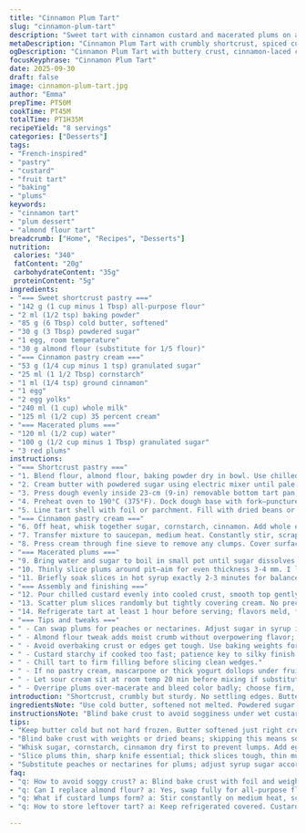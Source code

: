 ```yaml
---
title: "Cinnamon Plum Tart"
slug: "cinnamon-plum-tart"
description: "Sweet tart with cinnamon custard and macerated plums on a buttery short crust. Pastry dough baked blind till golden, filled with rich spiced cream thickened vigorously on stove and chilled. Red plums thinly sliced, soaked briefly in simple syrup before layering. Careful texture contrast, balance of tart and sweet. A twist with lightly toasted almond flour replacing some wheat for extra crumb. Egg yolks and whole egg included for creamy custard body. Oven temp adjusted a bit lower to prevent overbrowning. Quick maceration of plums preserves tartness without sogginess."
metaDescription: "Cinnamon Plum Tart with crumbly shortcrust, spiced custard, tart-sweet macerated plums. Almond flour twist adds moist crumb, slow bake keeps crust crisp."
ogDescription: "Cinnamon Plum Tart with buttery crust, cinnamon-laced custard, and thin plum slices soaked in syrup. Chill well to meld flavors and set filling right."
focusKeyphrase: "Cinnamon Plum Tart"
date: 2025-09-30
draft: false
image: cinnamon-plum-tart.jpg
author: "Emma"
prepTime: PT50M
cookTime: PT45M
totalTime: PT1H35M
recipeYield: "8 servings"
categories: ["Desserts"]
tags:
- "French-inspired"
- "pastry"
- "custard"
- "fruit tart"
- "baking"
- "plums"
keywords:
- "cinnamon tart"
- "plum dessert"
- "almond flour tart"
breadcrumb: ["Home", "Recipes", "Desserts"]
nutrition: 
 calories: "340"
 fatContent: "20g"
 carbohydrateContent: "35g"
 proteinContent: "5g"
ingredients:
- "=== Sweet shortcrust pastry ==="
- "142 g (1 cup minus 1 Tbsp) all-purpose flour"
- "2 ml (1/2 tsp) baking powder"
- "85 g (6 Tbsp) cold butter, softened"
- "30 g (3 Tbsp) powdered sugar"
- "1 egg, room temperature"
- "30 g almond flour (substitute for 1/5 flour)"
- "=== Cinnamon pastry cream ==="
- "53 g (1/4 cup minus 1 tsp) granulated sugar"
- "25 ml (1 1/2 Tbsp) cornstarch"
- "1 ml (1/4 tsp) ground cinnamon"
- "1 egg"
- "2 egg yolks"
- "240 ml (1 cup) whole milk"
- "125 ml (1/2 cup) 35 percent cream"
- "=== Macerated plums ==="
- "120 ml (1/2 cup) water"
- "100 g (1/2 cup minus 1 Tbsp) granulated sugar"
- "3 red plums"
instructions:
- "=== Shortcrust pastry ==="
- "1. Blend flour, almond flour, baking powder dry in bowl. Use chilled almond flour or finely ground blanched almonds for subtle texture, no gritty bits. Dry ingredients sifted prevents lumpy dough later."
- "2. Cream butter with powdered sugar using electric mixer until pale and fluffy—you want air folded, not melted. Add room-temp egg, whip smooth. Important to avoid overbeating; too watery dough. Fold in dry ingredients slowly at low speed or by wooden spoon till barely combined. Dough should hold together, not sticky but pliable."
- "3. Press dough evenly inside 23-cm (9-in) removable bottom tart pan, including edges. No air pockets—use fingertips to smooth. Chill in fridge for 35 minutes; colder dough prevents shrinking. Don’t skip or risk misshapen crust."
- "4. Preheat oven to 190°C (375°F). Dock dough base with fork—punctures keep crust crisp, not puffy."
- "5. Line tart shell with foil or parchment. Fill with dried beans or ceramic baking beads for blind baking. Bake 18 minutes covered, then remove weights and foil; bake 7 more minutes until edges gold. Watch closely to avoid dark spots; browning edges signal readiness. Let cool to room temperature on wire rack."
- "=== Cinnamon pastry cream ==="
- "6. Off heat, whisk together sugar, cornstarch, cinnamon. Add whole egg plus yolks; mix well till smooth paste. Slowly whisk in milk and cream."
- "7. Transfer mixture to saucepan, medium heat. Constantly stir, scraping sides and bottom so no lumps or scorched spots. Mixture thickens with slow bubbling—once custard holds thick ribbon and no raw starch taste, remove from stove promptly. Overcooking ruins texture—be vigilant."
- "8. Press cream through fine sieve to remove any clumps. Cover surface with plastic wrap touching custard to avoid skin forming. Chill minimum 3.5 hours (chilling thickens), preferably overnight for best texture."
- "=== Macerated plums ==="
- "9. Bring water and sugar to boil in small pot until sugar dissolves into clear syrup. Pull from heat."
- "10. Thinly slice plums around pit—aim for even thickness 3-4 mm. I like to use a sharp knife, take extra care not to crush fruit."
- "11. Briefly soak slices in hot syrup exactly 2-3 minutes for balanced softness without breaking down. Remove with slotted spoon to draining plate, reserved syrup can be saved for glazing or cocktails."
- "=== Assembly and finishing ==="
- "12. Pour chilled custard evenly into cooled crust, smooth top gently with offset spatula."
- "13. Scatter plum slices randomly but tightly covering cream. No precise pattern needed—this rustic look lets fruit shine, juice stains add character."
- "14. Refrigerate tart at least 1 hour before serving; flavors meld, filling firms slightly but remains creamy. Tartness of plum with spiced cream invites bites. If you want shine, brush fruit lightly with leftover syrup."
- "=== Tips and tweaks ==="
- " - Can swap plums for peaches or nectarines. Adjust sugar in syrup if fruit is very sweet."
- " - Almond flour tweak adds moist crumb without overpowering flavor; skip if allergic or unavailable, replace with extra flour."
- " - Avoid overbaking crust or edges get tough. Use baking weights for flat base, else it bubbles."
- " - Custard starchy if cooked too fast; patience key to silky finish."
- " - Chill tart to firm filling before slicing clean wedges."
- " - If no pastry cream, mascarpone or thick yogurt dollops under fruit gives similar richness but less silky."
- " - Let sour cream sit at room temp 20 min before mixing if substituting cream; improves blend."
- " - Overripe plums over-macerate and bleed color badly; choose firm, ripe fruit."
introduction: "Shortcrust, crumbly but sturdy. No settling edges. Butter and sugar creamed till pale. Egg binds slick. Almond flour twist adds something unexpected, more tender crumb without nutty shout—it’s subtle, sneaky. Baking low and slow, watching color edges; shell crack or soggy? Not on my watch. Cinnamon custard trickiest part. Raw smell fades as mixture thickens. Constant whisk, no breaks or lumps. Thick but still pliable. Passing through sieve taught me patience alone saves smoothness. Plums. Red, ripe but firm. Cut thin, then dunk in syrup just before plopping over custard. Too long? Mush. Too short? Tart shock. A dance with timing. Cool, then chill, flavors marry. Slice reveals creamy custard, tart fruit. Memories of past fails teach—never rush custard, always chill dough."
ingredientsNote: "Use cold butter, softened not melted. Powdered sugar for that tender, delicate touch instead of granulated, less grainy. Almond flour (blanched ground almonds) optional but elevates texture; skip if allergies. Flour mix sifted to avoid lumps, adding baking powder gives slight lift but not puffy. Eggs room temp blend better. For custard, fresh eggs crucial—flavor and texture depend on freshness. Cinnamon is aromatic but subtle; do not overpower. Cornstarch essential thickener, don't skip or use too much or custard clamps. Plums should be firm ripe, not mushy or underripe acidic. Syrup quick dissolve keeps fruit shiny and moist. Fruit substitution possible with peaches or apricots, adjust syrup sugar for sweetness accordingly. Experiment with adding zest of lemon or orange in custard for twist—adds brightness that cuts richness."
instructionsNote: "Blind bake crust to avoid sogginess under wet custard; weighing dough avoids bubbling or shrinking. Watch crust color, edges deeper gold means done but don’t burn. Docking with fork essential; traps steam escaping. Custard slow cooked, constant stirring avoids lumps and burning—don’t walk away. Texture changes from milky fluid to soft pudding visible and audible as it thickens, no guessing. Pass through sieve if needed, no lumps tolerated. Plastic wrap tight to custard surface prevents skin, chilling thickens custard to sliceable firmness. Plums soaked just long enough for glaze absorption, no mush. Assemble carefully once custard cold; warm filling melts fruit, colors run. Chill final tart minimum hour; firm, set, flavors married. Sound of knife cutting through gives tactile confirmation of doneness. Slice with sharp knife dipped in hot water for neat edges. Store refrigerated—custard won’t stand room temp long."
tips:
- "Keep butter cold but not hard frozen. Butter softened just right creates flaky layers, not greasy mess. Powdered sugar beats granulated for delicate crumb, less graininess. Almond flour swapped in small amount adds crumb texture without nutty blast; must be finely ground blanched almonds to avoid grit. Dough gets lumpy with uneven dry ingredients—sift flour and baking powder first, no shortcuts."
- "Blind bake crust with weights or dried beans; skipping this means soggy bottom. Use foil to cover dough, trap heat evenly. Watch color edges—gold, not dark brown. Dock with fork for steam escape; no bubbles, no blistered crust. Chill shaped dough minimum 30 minutes for shrink prevention; warm dough ruins shape, trust that. Oven temps tweaked lower than usual to avoid edge burn."
- "Whisk sugar, cornstarch, cinnamon dry first to prevent lumps. Add eggs off heat to avoid scrambling. Constant stir on medium heat, low bubble until custard thickens to slow-pouring ribbon, no raw starch taste. Remove just before boiling solidifies—overcooked custard rubbery, grainy. Press mixture through sieve, plastic wrap pressed to surface avoids skin forming. Chill custard several hours, overnight if possible."
- "Slice plums thin, sharp knife essential; thick slices tough, thin mush. Soak briefly (2-3 minutes) in hot syrup just off boil for soft but intact slices—watch timing, too long splits fruit. Reserve syrup for glazing or drinks. Arrange slices loosely but covering custard evenly, rustic look better than forced pattern."
- "Substitute peaches or nectarines for plums; adjust syrup sugar according to fruit sweetness. No almond flour? Use all-purpose flour only, expect firmer crumb. If no pastry cream, dollop mascarpone or thick yogurt—texture less silky but similar richness. Overripe plums make tart watery, bleed red juices badly. Freshness impacts final texture and flavor sharpness."
faq:
- "q: How to avoid soggy crust? a: Blind bake crust with foil and weights. Dock dough well to vent steam. Chill dough before baking. Watch edges color, take out once gold. Thick custard leaks moisture if crust not baked well."
- "q: Can I replace almond flour? a: Yes, swap fully for all-purpose flour but crumb changes. Almond flour adds moistness and tenderness, skip if allergy. No effect on baking powder usage. Texture firmer, less delicate without almond component."
- "q: What if custard lumps form? a: Stir constantly on medium heat, scrape pan edges. Add eggs off heat to prevent curdling. If lumps appear, strain through fine sieve. Overcooking clumps starch and ruins texture; remove heat once thickened ribbon stage hits."
- "q: How to store leftover tart? a: Keep refrigerated covered. Custard and fruit don’t last long room temp, risk spoilage. Wrap tightly or place in airtight container. Can freeze whole tart but crust may soften. Best eaten within 2 days chilled."

---
```

